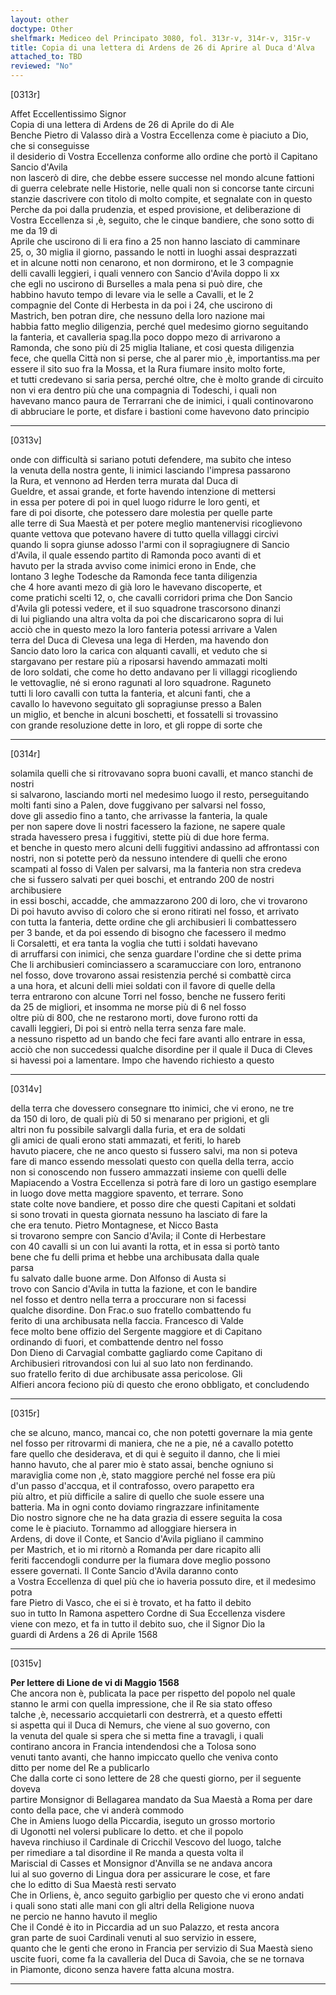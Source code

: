 ```yaml
---
layout: other
doctype: Other
shelfmark: Mediceo del Principato 3080, fol. 313r-v, 314r-v, 315r-v
title: Copia di una lettera di Ardens de 26 di Aprire al Duca d'Alva
attached_to: TBD
reviewed: "No"
---
```


[0313r]  
  
  
Affet Eccellentissimo Signor  
Copia di una lettera di Ardens de 26 di Aprile do di Ale  
Benche Pietro di Valasso dirà a Vostra Eccellenza come è piaciuto a Dio, che si conseguisse  
il desiderio di Vostra Eccellenza conforme allo ordine che portò il Capitano Sancio d'Avila  
non lascerò di dire, che debbe essere successe nel mondo alcune fattioni  
di guerra celebrate nelle Historie, nelle quali non si concorse tante circuni  
stanzie dascrivere con titolo di molto compite, et segnalate con in questo  
Perche da poi dalla prudenzia, et esped provisione, et deliberazione di  
Vostra Eccellenza si ,è, seguito, che le cinque bandiere, che sono sotto di me da 19 di  
Aprile che uscirono di li era fino a 25 non hanno lasciato di camminare  
25, o, 30 miglia il giorno, passando le notti in luoghi assai desprazzati  
et in alcune notti non cenarono, et non dormirono, et le 3 compagnie  
delli cavalli leggieri, i quali vennero con Sancio d'Avila doppo li xx  
che egli no uscirono di Burselles a mala pena si può dire, che  
habbino havuto tempo di levare via le selle a Cavalli, et le 2  
compagnie del Conte di Herbesta in da poi i 24, che uscirono di  
Mastrich, ben potran dire, che nessuno della loro nazione mai  
habbia fatto meglio diligenzia, perché quel medesimo giorno seguitando  
la fanteria, et cavalleria spag.lla poco doppo mezo di arrivarono a  
Ramonda, che sono più di 25 miglia Italiane, et cosi questa diligenzia  
fece, che quella Città non si perse, che al parer mio ,è, importantiss.ma per  
essere il sito suo fra la Mossa, et la Rura fiumare insito molto forte,  
et tutti credevano si saria persa, perché oltre, che è molto grande di circuito  
non vi era dentro più che una compagnia di Todeschi, i quali non  
havevano manco paura de Terrarrani che de inimici, i quali continovarono  
di abbruciare le porte, et disfare i bastioni come havevono dato principio  
  
---  

[0313v]  
  
  
onde con difficultà si sariano potuti defendere, ma subito che inteso  
la venuta della nostra gente, li inimici lasciando l'impresa passarono  
la Rura, et vennono ad Herden terra murata dal Duca di  
Gueldre, et assai grande, et forte havendo intenzione di mettersi  
in essa per potere di poi in quel luogo ridurre le loro genti, et  
fare di poi disorte, che potessero dare molestia per quelle parte  
alle terre di Sua Maestà et per potere meglio mantenervisi ricoglievono  
quante vettova que potevano havere di tutto quella villaggi circivi  
quando li sopra giunse adosso l'armi con il sopragiugnere di Sancio  
d'Avila, il quale essendo partito di Ramonda poco avanti di et  
havuto per la strada avviso come inimici erono in Ende, che  
lontano 3 leghe Todesche da Ramonda fece tanta diligenzia  
che 4 hore avanti mezo di già loro le havevano discoperte, et  
come pratichi scelti 12, o, che cavalli corridori prima che Don Sancio  
d'Avila gli potessi vedere, et il suo squadrone trascorsono dinanzi  
di lui pigliando una altra volta da poi che discaricarono sopra di lui  
acciò che in questo mezo la loro fanteria potessi arrivare a Valen  
terra del Duca di Clevesa una lega di Herden, ma havendo don  
Sancio dato loro la carica con alquanti cavalli, et veduto che si  
stargavano per restare più a riposarsi havendo ammazati molti  
de loro soldati, che come ho detto andavano per li villaggi ricogliendo  
le vettovaglie, né si erono ragunati al loro squadrone. Raguneto  
tutti li loro cavalli con tutta la fanteria, et alcuni fanti, che a  
cavallo lo havevono seguitato gli sopragiunse presso a Balen  
un miglio, et benche in alcuni boschetti, et fossatelli si trovassino  
con grande resoluzione dette in loro, et gli roppe di sorte che  
  
---  

[0314r]  
  
  
solamila quelli che si ritrovavano sopra buoni cavalli, et manco stanchi de nostri  
si salvarono, lasciando morti nel medesimo luogo il resto, perseguitando  
molti fanti sino a Palen, dove fuggivano per salvarsi nel fosso,  
dove gli assedio fino a tanto, che arrivasse la fanteria, la quale  
per non sapere dove li nostri facessero la fazione, ne sapere quale  
strada havessero presa i fuggitivi, stette più di due hore ferma.  
et benche in questo mero alcuni delli fuggitivi andassino ad affrontassi con  
nostri, non si potette però da nessuno intendere di quelli che erono  
scampati al fosso di Valen per salvarsi, ma la fanteria non stra credeva  
che si fussero salvati per quei boschi, et entrando 200 de nostri archibusiere  
in essi boschi, accadde, che ammazzarono 200 di loro, che vi trovarono  
Di poi havuto avviso di coloro che si erono ritirati nel fosso, et arrivato  
con tutta la fanteria, dette ordine che gli archibusieri li combattessero  
per 3 bande, et da poi essendo di bisogno che facessero il medmo  
li Corsaletti, et era tanta la voglia che tutti i soldati havevano  
di arruffarsi con inimici, che senza guardare l'ordine che si dette prima  
Che li archibusieri cominciassero a scaramucciare con loro, entranono  
nel fosso, dove trovarono assai resistenzia perché si combattè circa  
a una hora, et alcuni delli miei soldati con il favore di quelle della  
terra entrarono con alcune Torri nel fosso, benche ne fussero feriti  
da 25 de migliori, et insomma ne morse più di 6 nel fosso  
oltre più di 800, che ne restarono morti, dove furono rotti da  
cavalli leggieri, Di poi si entrò nella terra senza fare male.  
a nessuno rispetto ad un bando che feci fare avanti allo entrare in essa,  
acciò che non succedessi qualche disordine per il quale il Duca di Cleves  
si havessi poi a lamentare. Impo che havendo richiesto a questo  
  
---  

[0314v]  
  
  
della terra che dovessero consegnare tto inimici, che vi erono, ne tre  
da 150 di loro, de quali più di 50 si menarano per prigioni, et gli  
altri non fu possibile salvargli dalla furia, et era de soldati  
gli amici de quali erono stati ammazati, et feriti, lo hareb  
havuto piacere, che ne anco questo si fussero salvi, ma non si poteva  
fare di manco essendo messolati questo con quella della terra, accio  
non si conoscendo non fussero ammazzati insieme con quelli delle  
Mapiacendo a Vostra Eccellenza si potrà fare di loro un gastigo esemplare  
in luogo dove metta maggiore spavento, et terrare. Sono  
state colte nove bandiere, et posso dire che questi Capitani et soldati  
si sono trovati in questa giornata nessuno ha lasciato di fare la  
che era tenuto. Pietro Montagnese, et Nicco Basta  
si trovarono sempre con Sancio d'Avila; il Conte di Herbestare  
con 40 cavalli si un con lui avanti la rotta, et in essa si portò tanto  
bene che fu delli prima et hebbe una archibusata dalla quale  
parsa  
fu salvato dalle buone arme. Don Alfonso di Austa si  
trovo con Sancio d'Avila in tutta la fazione, et con le bandire  
nel fosso et dentro nella terra a proccurare non si facessi  
qualche disordine. Don Frac.o suo fratello combattendo fu  
ferito di una archibusata nella faccia. Francesco di Valde  
fece molto bene offizio del Sergente maggiore et di Capitano  
ordinando di fuori, et combattende dentro nel fosso  
Don Dieno di Carvagial combatte gagliardo come Capitano di  
Archibusieri ritrovandosi con lui al suo lato non ferdinando.  
suo fratello ferito di due archibusate assa pericolose. Gli  
Alfieri ancora feciono più di questo che erono obbligato, et concludendo  
  
---  

[0315r]  
  
  
che se alcuno, manco, mancai co, che non potetti governare la mia gente  
nel fosso per ritrovarmi di maniera, che ne a pie, né a cavallo potetto  
fare quello che desiderava, et di qui è seguito il danno, che li miei  
hanno havuto, che al parer mio è stato assai, benche ogniuno si  
maraviglia come non ,è, stato maggiore perché nel fosse era più  
d'un passo d'accqua, et il contrafosso, overo parapetto era  
più altro, et più difficile a salire di quello che suole essere una  
batteria. Ma in ogni conto doviamo ringrazzare infinitamente  
Dio nostro signore che ne ha data grazia di essere seguita la cosa  
come le è piaciuto. Tornammo ad alloggiare hiersera in  
Ardens, di dove il Conte, et Sancio d'Avila pigliano il cammino  
per Mastrich, et io mi ritornò a Romanda per dare ricapito alli  
feriti faccendogli condurre per la fiumara dove meglio possono  
essere governati. Il Conte Sancio d'Avila daranno conto  
a Vostra Eccellenza di quel più che io haveria possuto dire, et il medesimo potra  
fare Pietro di Vasco, che ei si è trovato, et ha fatto il debito  
suo in tutto In Ramona aspettero Cordne di Sua Eccellenza visdere  
viene con mezo, et fa in tutto il debito suo, che il Signor Dio la  
guardi di Ardens a 26 di Aprile 1568  
  
---  

[0315v]  
  
  
<strong>Per lettere di Lione de vi di Maggio 1568</strong>  
Che ancora non è, publicata la pace per rispetto del popolo nel quale  
stanno le armi con quella impressione, che il Re sia stato offeso  
talche ,è, necessario accquietarli con destrerrà, et a questo effetti  
si aspetta qui il Duca di Nemurs, che viene al suo governo, con  
la venuta del quale si spera che si metta fine a travagli, i quali  
contirano ancora in Francia intendendosi che a Tolosa sono  
venuti tanto avanti, che hanno impiccato quello che veniva conto  
ditto per nome del Re a publicarlo  
Che dalla corte ci sono lettere de 28 che questi giorno, per il seguente doveva  
partire Monsignor di Bellagarea mandato da Sua Maestà a Roma per dare  
conto della pace, che vi anderà commodo  
Che in Amiens luogo della Piccardia, iseguto un grosso mortorio  
di Ugonotti nel volersi publicare lo detto. et che il popolo  
haveva rinchiuso il Cardinale di Cricchil Vescovo del luogo, talche  
per rimediare a tal disordine il Re manda a questa volta il  
Mariscial di Casses et Monsignor d'Anvilla se ne andava ancora  
lui al suo governo di Lingua dora per assicurare le cose, et fare  
che lo editto di Sua Maestà resti servato  
Che in Orliens, è, anco seguito garbiglio per questo che vi erono andati  
i quali sono stati alle mani con gli altri della Religione nuova  
ne percio ne hanno havuto il meglio  
Che il Condé è ito in Piccardia ad un suo Palazzo, et resta ancora  
gran parte de suoi Cardinali venuti al suo servizio in essere,  
quanto che le genti che erono in Francia per servizio di Sua Maestà sieno  
uscite fuori, come fa la cavalleria del Duca di Savoia, che se ne tornava  
in Piamonte, dicono senza havere fatta alcuna mostra.  
  
---  

